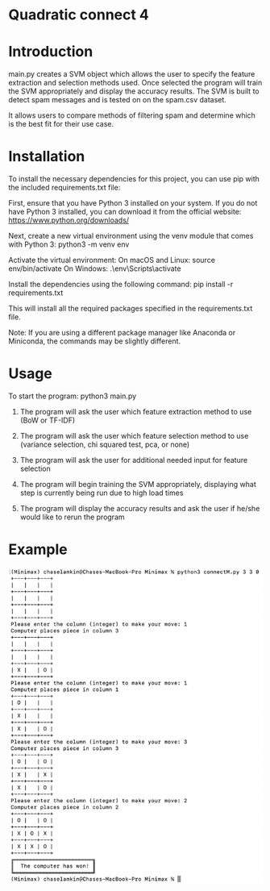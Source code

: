 # Quadratic connect 4

# Introduction

main.py creates a SVM object which allows the user to specify the feature extraction and selection methods used. Once selected the program will train the SVM appropriately and display the accuracy results. The SVM is built to detect spam messages and is tested on on the spam.csv dataset. 

It allows users to compare methods of filtering spam and determine which is the best fit for their use case.

# Installation

To install the necessary dependencies for this project, you can use pip with the included requirements.txt file:

First, ensure that you have Python 3 installed on your system. If you do not have Python 3 installed, you can download it from the official website: https://www.python.org/downloads/

Next, create a new virtual environment using the venv module that comes with Python 3:
    python3 -m venv env

Activate the virtual environment:
    On macOS and Linux:
        source env/bin/activate
    On Windows:
        .\env\Scripts\activate

Install the dependencies using the following command:
    pip install -r requirements.txt

This will install all the required packages specified in the requirements.txt file.

Note: If you are using a different package manager like Anaconda or Miniconda, the commands may be slightly different.

# Usage

To start the program:
    python3 main.py

1) The program will ask the user which feature extraction method to use (BoW or TF-IDF)

2) The program will ask the user which feature selection method to use (variance selection, chi squared test, pca, or none)

3) The program will ask the user for additional needed input for feature selection

4) The program will begin training the SVM appropriately, displaying what step is currently being run due to high load times

5) The program will display the accuracy results and ask the user if he/she would like to rerun the program

# Example

![Example run](https://github.com/JayaAnim/Minimax/blob/main/connectMExample.png)